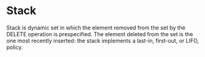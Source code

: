 # Stack
Stack is dynamic set in which the element removed from the set
by the DELETE operation is prespecified. The element deleted from
the set is the one most recently inserted: the stack implements a last-in, first-out,
or LIFO, policy.
